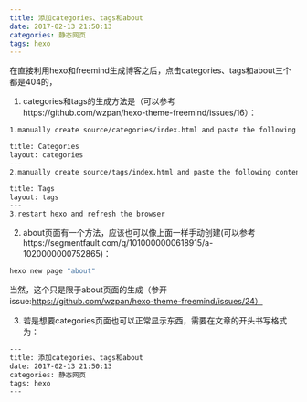 ```yaml
---
title: 添加categories、tags和about
date: 2017-02-13 21:50:13
categories: 静态网页
tags: hexo
---
```

在直接利用hexo和freemind生成博客之后，点击categories、tags和about三个都是404的，

1. categories和tags的生成方法是（可以参考https://github.com/wzpan/hexo-theme-freemind/issues/16）：
```bash
1.manually create source/categories/index.html and paste the following contents：

title: Categories
layout: categories
---
2.manually create source/tags/index.html and paste the following contents：

title: Tags
layout: tags
---
3.restart hexo and refresh the browser
```

2. about页面有一个方法，应该也可以像上面一样手动创建(可以参考https://segmentfault.com/q/1010000000618915/a-1020000000752865)：
```bash
hexo new page "about"
```
当然，这个只是限于about页面的生成（参开issue:https://github.com/wzpan/hexo-theme-freemind/issues/24）

3. 若是想要categories页面也可以正常显示东西，需要在文章的开头书写格式为：
```bash
---
title: 添加categories、tags和about
date: 2017-02-13 21:50:13
categories: 静态网页
tags: hexo
---
```
